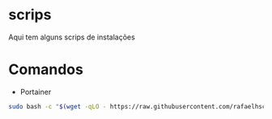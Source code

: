 # scrips
Aqui tem alguns scrips de instalações


# Comandos 

- Portainer 
```bash
sudo bash -c "$(wget -qLO - https://raw.githubusercontent.com/rafaelhschuh/scrips/refs/heads/main/portainer/install.sh)
```

